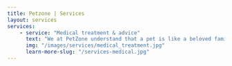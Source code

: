 ```yaml
---
title: Petzone | Services
layout: services
services: 
	- service: "Medical treatment & advice"
	  text: "We at PetZone understand that a pet is like a beloved family member. Our skilled veterinarians are able to determine the cause of an illness effectively and efficiently, not only to help your pet but also to put your mind at ease."
	  img: "/images/services/medical_treatment.jpg"
	  learn-more-slug: "/services-medical.jpg"
---
```

